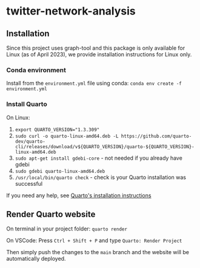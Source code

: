 # twitter-network-analysis

## Installation

Since this project uses graph-tool and this package is only available for Linux (as of April 2023), we provide installation instructions for Linux only.

### Conda environment
Install from the `environment.yml` file using conda:
`conda env create -f environment.yml`

### Install Quarto

On Linux:
1. `export QUARTO_VERSION="1.3.309"`
2. `sudo curl -o quarto-linux-amd64.deb -L https://github.com/quarto-dev/quarto-cli/releases/download/v${QUARTO_VERSION}/quarto-${QUARTO_VERSION}-linux-amd64.deb`
3. `sudo apt-get install gdebi-core` - not needed if you already have gdebi
4. `sudo gdebi quarto-linux-amd64.deb`
5. `/usr/local/bin/quarto check` - check is your Quarto installation was successful


If you need any help, see [Quarto's installation instructions](https://docs.posit.co/resources/install-quarto/#quarto-deb-file-install)

## Render Quarto website

On terminal in your project folder: `quarto render`

On VSCode: Press `Ctrl + Shift + P` and type `Quarto: Render Project`

Then simply push the changes to the `main` branch and the website will be automatically deployed.
